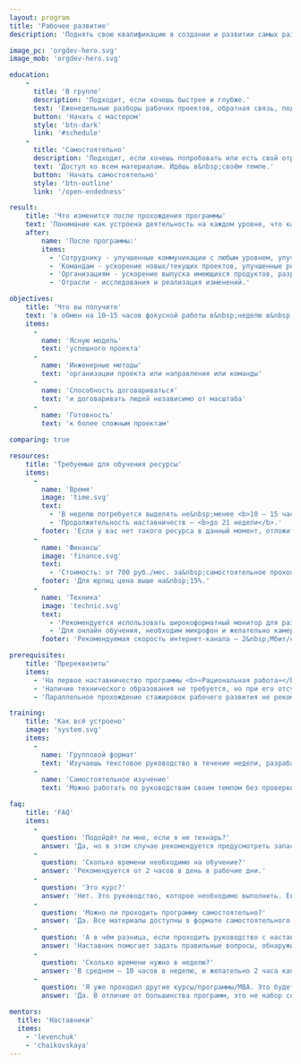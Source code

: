 ```yaml
---
layout: program
title: 'Рабочее развитие'
description: 'Поднять свою квалификацию в создании и развитии самых разных систем, от классических "железных" и программных до организационных и сообществ.'

image_pc: 'orgdev-hero.svg'
image_mob: 'orgdev-hero.svg'

education:
    -
      title: 'В группе'
      description: 'Подходит, если хочешь быстрее и глубже.'
      text: 'Еженедельные разборы рабочих проектов, обратная связь, поддержка наставника.'
      button: 'Начать с мастером'
      style: 'btn-dark'
      link: '#schedule'
    -
      title: 'Самостоятельно'
      description: 'Подходит, если хочешь попробовать или есть свой отработанных метод длительной поддержки внимания на&nbsp;обучении.'
      text: 'Доступ ко всем материалам. Идёшь в&nbsp;своём темпе.'
      button: 'Начать самостоятельно'
      style: 'btn-outline'
      link: '/open-endedness'

result:
    title: 'Что изменится после прохождения программы'
    text: 'Понимание как устроена деятельность на каждом уровне, что как и где изменить для именно твоего проекта, чтобы пожары превратились в размеренную ритмичную деятельность с управляемыми и при этом развиваемыми дальше результатами.'
    after:
        name: 'После программы:'
        items:
          - 'Сотруднику - улучшенные коммуникации с любым уровнем, улучшенные сроки и результаты работ (через моделирование), ускоренное освоение других предметных областей, ускоренная адаптация в новых проектах.'
          - 'Командам - ускорение новых/текущих проектов, улучшенные результаты проектов, улучшенные взаимодействия между командами, подбор и замена методов работы на более результативные.'
          - 'Организациям - ускорение выпуска имеющихся продуктов, разработка новых, мониторинг среды и корректировка стратегий, коллаборации, развитие клиентуры.'
          - 'Отрасли - исследования и реализация изменений.'

objectives:
    title: 'Что вы получите'
    text: 'в обмен на 10–15 часов фокусной работы в&nbsp;неделю в&nbsp;течение 19–21&nbsp;недель'
    items:
      -
        name: 'Ясную модель'
        text: 'успешного проекта'
      -
        name: 'Инженерные методы'
        text: 'организации проекта или направления или команды'
      -
        name: 'Способность договариваться'
        text: 'и договаривать людей независимо от масштаба'
      -
        name: 'Готовность'
        text: 'к более сложным проектам'

comparing: true

resources:
    title: 'Требуемые для обучения ресурсы'
    items:
      -
        name: 'Время'
        image: 'time.svg'
        text:
          - 'В неделю потребуется выделять не&nbsp;менее <b>10 — 15 часов</b>.'
          - 'Продолжительность наставничеств — <b>до 21 недели</b>.'
        footer: 'Если у вас нет такого ресурса в данный момент, отложите прохождение наставничеств.'
      -
        name: 'Финансы'
        image: 'finance.svg'
        text:
          - 'Стоимость: от 700 руб./мес. за&nbsp;самостоятельное прохождение руководств, до&nbsp;200&nbsp;тыс.&nbsp;руб. за&nbsp;работу над проектом под присмотром наставника.'
        footer: 'Для юрлиц цена выше на&nbsp;15%.'
      -
        name: 'Техника'
        image: 'technic.svg'
        text:
          - 'Рекомендуется использовать широкоформатный монитор для разделения на два экрана: один для курса, другой для заметок.'
          - 'Для онлайн обучения, необходим микрофон и желательно камеру.'
        footer: 'Рекомендуемая скорость интернет-канала — 2&nbsp;Мбит/с и&nbsp;выше.'

prerequisites:
    title: 'Пререквизиты'
    items:
      - 'На первое наставничество программы <b>«Рациональная работа»</b> принимаются все, кто окончил школу. На все последующие – требуется прохождение предыдущих.'
      - 'Наличие технического образования не требуется, но при его отсутствии потребуется больше времени на работу с руководством (не 2 часа в день, а 3–4).'
      - 'Параллельное прохождение стажировок рабочего развития не рекомендуем.'

training:
    title: 'Как всё устроено'
    image: 'system.svg'
    items:
      -
        name: 'Групповой формат'
        text: 'Изучаешь текстовое руководство в течение недели, разрабатываешь или улучшаешь свою модель рабочего проекта (можно, нескольких) и обсуждаешь изменения на общем разборе с наставником раз в неделю. Наставник и другие стажеры комментируют модели, посты в клубе и отвечают на вопросы в чате Телеграм. Для обучения с наставником нужно записаться в группу с наставником.'
      -
        name: 'Самостоятельное изучение'
        text: 'Можно работать по руководствам своим темпом без проверки наставником, писать посты в клубе, обсуждать чужие посты, задавать вопросы в чате поддержки рабочего развития и пробовать самому отвечать на чужие вопросы (для проверки своего понимания). Для самостоятельного обучения нужно оформить <a href="/open-endedness">подписку</a>.'

faq:
    title: 'FAQ'
    items:
      -
        question: 'Подойдёт ли мне, если я не технарь?'
        answer: 'Да, но в этом случае рекомендуется предусмотреть запас по времени, на перечитывание и гугление неизвестных слов. '
      -
        question: 'Сколько времени необходимо на обучение?'
        answer: 'Рекомендуется от 2 часов в день в рабочие дни.'
      -
        question: 'Это курс?'
        answer: 'Нет. Это руководство, которое необходимо выполнить. Его можно использовать много раз — для проектов другого масштаба или в другой предметной области.'
      -
        question: 'Можно ли проходить программу самостоятельно?'
        answer: 'Да. Все материалы доступны в формате самостоятельного изучения: вы получаете тексты, тренировочные задания — и можете проходить в своём ритме.'
      -
        question: 'А в чём разница, если проходить руководство с наставником?'
        answer: 'Наставник помогает задать правильные вопросы, обнаружить spots (слепые зоны), ускорить работу. Многие участники отмечают, что сопровождение помогает не сбиться и выжать максимум из работы.'
      -
        question: 'Сколько времени нужно в неделю?'
        answer: 'В среднем — 10 часов в неделю, и желательно 2 часа каждый день.'
      -
        question: 'Я уже проходил другие курсы/программы/МВА. Это будет полезно?'
        answer: 'Да. В отличие от большинства программ, это не набор советов. Это — инженерный взгляд на проект и организацию. Даже если ты многое пробовал раньше, здесь ты получишь структурную рамку, в которую можно встроить и переосмыслить весь прошлый опыт.'

mentors:
  title: 'Наставники'
  items:
    - 'levenchuk'
    - 'chaikovskaya'
---
```

